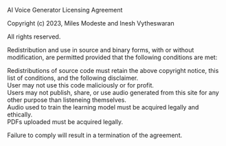 AI Voice Generator Licensing Agreement

Copyright (c) 2023, Miles Modeste and Inesh Vytheswaran

All rights reserved.

Redistribution and use in source and binary forms, with or without modification, are permitted provided that the following conditions are met:  

Redistributions of source code must retain the above copyright notice, this list of conditions, and the following disclaimer.  
User may not use this code maliciously or for profit.  
Users may not publish, share, or use audio generated from this site for any other purpose than listeneing themselves.  
Audio used to train the learning model must be acquired legally and ethically.  
PDFs uploaded must be acquired legally.  

Failure to comply will result in a termination of the agreement.

